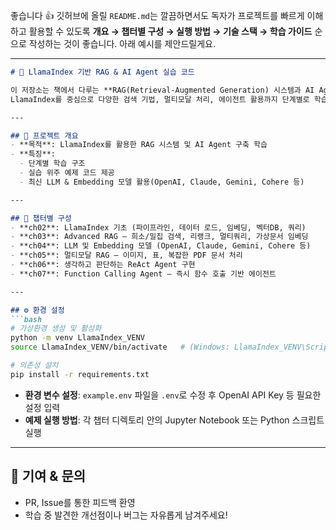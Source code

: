 좋습니다 👍 깃허브에 올릴 `README.md`는 깔끔하면서도 독자가 프로젝트를 빠르게 이해하고 활용할 수 있도록 **개요 → 챕터별 구성 → 실행 방법 → 기술 스택 → 학습 가이드** 순으로 작성하는 것이 좋습니다. 아래 예시를 제안드릴게요.

---

````markdown
# 📘 LlamaIndex 기반 RAG & AI Agent 실습 코드

이 저장소는 책에서 다루는 **RAG(Retrieval-Augmented Generation) 시스템과 AI Agent 구현** 예제 코드를 제공합니다.  
LlamaIndex를 중심으로 다양한 검색 기법, 멀티모달 처리, 에이전트 활용까지 단계별로 학습할 수 있도록 구성되어 있습니다.  

---

## 🚀 프로젝트 개요
- **목적**: LlamaIndex를 활용한 RAG 시스템 및 AI Agent 구축 학습  
- **특징**:
  - 단계별 학습 구조
  - 실습 위주 예제 코드 제공
  - 최신 LLM & Embedding 모델 활용(OpenAI, Claude, Gemini, Cohere 등)

---

## 📂 챕터별 구성
- **ch02**: LlamaIndex 기초 (파이프라인, 데이터 로드, 임베딩, 벡터DB, 쿼리)  
- **ch03**: Advanced RAG – 희소/밀집 검색, 리랭크, 멀티쿼리, 가상문서 임베딩  
- **ch04**: LLM 및 Embedding 모델 (OpenAI, Claude, Gemini, Cohere 등)  
- **ch05**: 멀티모달 RAG – 이미지, 표, 복잡한 PDF 문서 처리  
- **ch06**: 생각하고 판단하는 ReAct Agent 구현  
- **ch07**: Function Calling Agent – 즉시 함수 호출 기반 에이전트  

---

## ⚙️ 환경 설정
```bash
# 가상환경 생성 및 활성화
python -m venv LlamaIndex_VENV
source LlamaIndex_VENV/bin/activate   # (Windows: LlamaIndex_VENV\Scripts\activate)

# 의존성 설치
pip install -r requirements.txt
````

* **환경 변수 설정**: `example.env` 파일을 `.env`로 수정 후 OpenAI API Key 등 필요한 설정 입력
* **예제 실행 방법**: 각 챕터 디렉토리 안의 Jupyter Notebook 또는 Python 스크립트 실행

---


## 🙌 기여 & 문의

* PR, Issue를 통한 피드백 환영
* 학습 중 발견한 개선점이나 버그는 자유롭게 남겨주세요!
